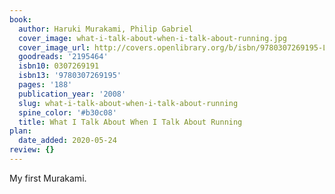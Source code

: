 ```yaml
---
book:
  author: Haruki Murakami, Philip Gabriel
  cover_image: what-i-talk-about-when-i-talk-about-running.jpg
  cover_image_url: http://covers.openlibrary.org/b/isbn/9780307269195-L.jpg
  goodreads: '2195464'
  isbn10: 0307269191
  isbn13: '9780307269195'
  pages: '188'
  publication_year: '2008'
  slug: what-i-talk-about-when-i-talk-about-running
  spine_color: '#b30c08'
  title: What I Talk About When I Talk About Running
plan:
  date_added: 2020-05-24
review: {}
---
```


My first Murakami.
